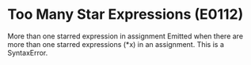 # Too Many Star Expressions (E0112)

More than one starred expression in assignment Emitted when there are
more than one starred expressions (\*x) in an assignment. This is a
SyntaxError.
